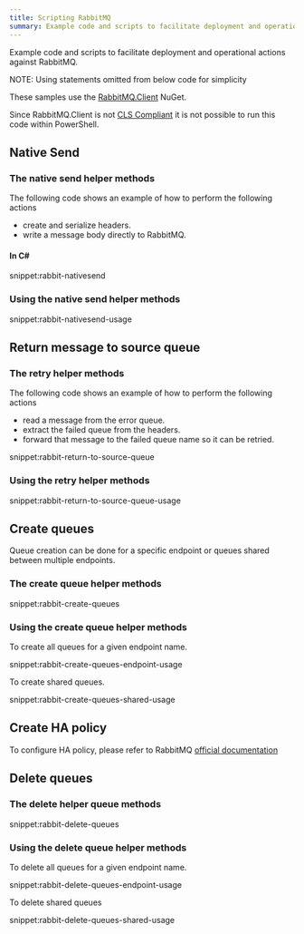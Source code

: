 ```yaml
---
title: Scripting RabbitMQ
summary: Example code and scripts to facilitate deployment and operational actions against RabbitMQ.
---
```


Example code and scripts to facilitate deployment and operational actions against RabbitMQ.

NOTE: Using statements omitted from below code for simplicity

These samples use the [RabbitMQ.Client](https://www.nuget.org/packages/RabbitMQ.Client/) NuGet.

Since RabbitMQ.Client is not [CLS Compliant](https://msdn.microsoft.com/en-us/library/system.clscompliantattribute.aspx) it is not possible to run this code within PowerShell.


## Native Send


### The native send helper methods

The following code shows an example of how to perform the following actions

 * create and serialize headers.
 * write a message body directly to RabbitMQ.


#### In C&#35;

snippet:rabbit-nativesend


### Using the native send helper methods

snippet:rabbit-nativesend-usage


## Return message to source queue


### The retry helper methods

The following code shows an example of how to perform the following actions

 * read a message from the error queue.
 * extract the failed queue from the headers.
 * forward that message to the failed queue name so it can be retried.

snippet:rabbit-return-to-source-queue


### Using the retry helper methods

snippet:rabbit-return-to-source-queue-usage


## Create queues

Queue creation can be done for a specific endpoint or queues shared between multiple endpoints.


### The create queue helper methods

snippet:rabbit-create-queues


### Using the create queue helper methods

To create all queues for a given endpoint name.

snippet:rabbit-create-queues-endpoint-usage

To create shared queues.

snippet:rabbit-create-queues-shared-usage

## Create HA policy

To configure HA policy, please refer to RabbitMQ [official documentation](https://www.rabbitmq.com/ha.html)

## Delete queues


### The delete helper queue methods

snippet:rabbit-delete-queues


### Using the delete queue helper methods

To delete all queues for a given endpoint name.

snippet:rabbit-delete-queues-endpoint-usage

To delete shared queues

snippet:rabbit-delete-queues-shared-usage
